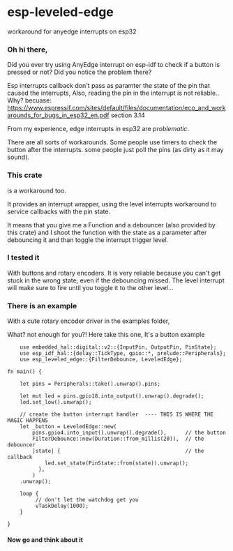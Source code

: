 # esp-leveled-edge
workaround for anyedge interrupts on esp32

### Oh hi there,

Did you ever try using AnyEdge interrupt on esp-idf to check if a button is pressed or not?
Did you notice the problem there?

Esp interrupts callback don't pass as paramter the state of the pin that caused the interrupts,
Also, reading the pin in the interrupt is not reliable..
Why?
becuase: https://www.espressif.com/sites/default/files/documentation/eco_and_workarounds_for_bugs_in_esp32_en.pdf section 3.14

From my experience, edge interrupts in esp32 are *problematic*.

There are all sorts of workarounds. Some people use timers to check the button after the interrupts.
some people just poll the pins (as dirty as it may sound).

### This crate
is a workaround too.

It provides an interrupt wrapper, using the level interrupts workaround to service callbacks with the pin state.

It means that you give me a Function and a debouncer (also provided by this crate) 
and I shoot the function with the state as a parameter after debouncing it and than toggle the interrupt trigger level.


### I tested it 
With buttons and rotary encoders. It is very reliable because you can't get stuck in the wrong state, even if the debouncing missed.
The level interrupt will make sure to fire until you toggle it to the other level...

### There is an example
With a cute rotary encoder driver in the examples folder, 

What? not enough for you?!
Here take this one,
It's a button example
```
    use embedded_hal::digital::v2::{InputPin, OutputPin, PinState};
    use esp_idf_hal::{delay::TickType, gpio::*, prelude::Peripherals};
    use esp_leveled_edge::{FilterDebounce, LeveledEdge};
    
fn main() {
    
    let pins = Peripherals::take().unwrap().pins;
    
    let mut led = pins.gpio18.into_output().unwrap().degrade();
    led.set_low().unwrap();
    
    // create the button interrupt handler  ---- THIS IS WHERE THE MAGIC HAPPENS
    let _button = LeveledEdge::new(
        pins.gpio4.into_input().unwrap().degrade(),      // the button
        FilterDebounce::new(Duration::from_millis(20)),  // the debouncer     
        |state| {                                        // the callback
            led.set_state(PinState::from(state)).unwrap();
          },
        )
    .unwrap();
    
    loop {
         // don't let the watchdog get you
         vTaskDelay(1000);
    }

}
```


#### Now go and think about it

